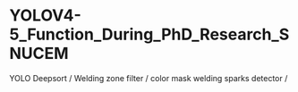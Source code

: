 # YOLOV4-5_Function_During_PhD_Research_SNUCEM
YOLO Deepsort / Welding zone filter / color mask welding sparks detector / 
